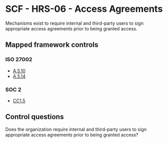 # SCF - HRS-06 - Access Agreements
Mechanisms exist to require internal and third-party users to sign appropriate access agreements prior to being granted access. 
## Mapped framework controls
### ISO 27002
- [A.5.10](../iso27002/a-5.md#a510)
- [A.5.14](../iso27002/a-5.md#a514)
  
### SOC 2
- [CC1.5](../soc2/cc15.md)
  
## Control questions
Does the organization require internal and third-party users to sign appropriate access agreements prior to being granted access? 
  